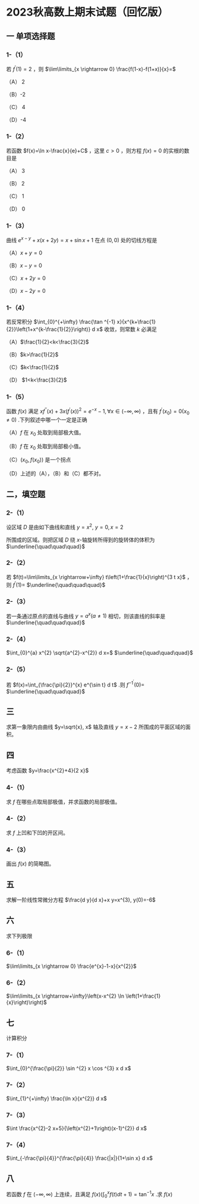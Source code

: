 # 2023秋高数上期末试题（回忆版）

## 一 单项选择题

### 1-（1）

若 $f^{\prime}(1)=2$ ，则 $\lim\limits_{x \rightarrow 0} \frac{f(1-x)-f(1+x)}{x}=$

（A） 2

（B）-2

（C） 4

（D）-4

### 1-（2）

若函数 $f(x)=\ln x-\frac{x}{e}+C$ ，这里 $c>0$ ，则方程 $f(x)=0$ 的实根的数目是

（A） 3

（B） 2

（C） 1

（D） 0

### 1-（3）

曲线 $e^{x-y}+x(x+2 y)=x+\sin x+1$ 在点 $(0,0)$ 处的切线方程是

（A）$x+y=0$

（B）$x-y=0$

（C）$x+2 y=0$

（D）$x-2 y=0$

### 1-（4）

若反常积分 $\int_{0}^{+\infty} \frac{\tan ^{-1} x}{x^{k+\frac{1}{2}}\left(1+x^{k-\frac{1}{2}}\right)} d x$ 收敛，则常数 $k$ 必满足

（A）$\frac{1}{2}<k<\frac{3}{2}$

（B）$k>\frac{1}{2}$

（C）$k<\frac{1}{2}$

（D） $1<k<\frac{3}{2}$

### 1-（5）

函数 $f(x)$ 满足 $x f^{\prime \prime}(x)+3 x\left(f^{\prime}(x)\right)^{2}=e^{-x}-1, \forall x \in(-\infty, \infty)$ ，且有 $f^{\prime}\left(x_{0}\right)=0\left(x_{0} \neq 0\right)$ .下列叙述中哪一个一定是正确

（A）$f$ 在 $x_{0}$ 处取到局部极大值。

（B）$f$ 在 $x_{0}$ 处取到局部极小值。

（C）$\left(x_{0}, f\left(x_{0}\right)\right)$ 是一个拐点

（D）上述的（A），（B）和（C）都不对。

## 二，填空题

### 2-（1）

设区域 $D$ 是由如下曲线和直线 $y=x^{2}, ~ y=0, x=2$

所围成的区域。则把区域 $D$ 绕 $x$-轴旋转所得到的旋转体的体积为 $\underline{\quad\quad\quad}$

### 2-（2）

若 $f(t)=\lim\limits_{x \rightarrow+\infty} t\left(1+\frac{1}{x}\right)^{3 t x}$ ，则 $f^{\prime}(1)=$ $\underline{\quad\quad\quad}$

### 2-（3）

若一条通过原点的直线与曲线 $y=a^{x}(a \neq 1)$ 相切，则该直线的斜率是 $\underline{\quad\quad\quad}$

### 2-（4）

$\int_{0}^{a} x^{2} \sqrt{a^{2}-x^{2}} d x=$ $\underline{\quad\quad\quad}$

### 2-（5）

若 $f(x)=\int_{\frac{\pi}{2}}^{x} e^{\sin t} d t$ .则 $f^{-1}^{\prime}(0)=$ $\underline{\quad\quad\quad}$

## 三

求第一象限内由曲线 $y=\sqrt{x}, x$ 轴及直线 $y=x-2$ 所围成的平面区域的面积。

## 四

考虑函数 $y=\frac{x^{2}+4}{2 x}$

### 4-（1）

求 $f$ 在哪些点取局部极值，并求函数的局部极值。

### 4-（2）

求 $f$ 上凹和下凹的开区间。

### 4-（3）

画出 $f(x)$ 的简略图。

## 五

求解一阶线性常微分方程 $\frac{d y}{d x}+x y=x^{3}, y(0)=-6$

## 六

求下列极限

### 6-（1）

$\lim\limits_{x \rightarrow 0} \frac{e^{x}-1-x}{x^{2}}$

### 6-（2）

$\lim\limits_{x \rightarrow+\infty}\left(x-x^{2} \ln \left(1+\frac{1}{x}\right)\right)$

## 七

计算积分

### 7-（1）

$\int_{0}^{\frac{\pi}{2}} \sin ^{2} x \cos ^{3} x d x$

### 7-（2）

$\int_{1}^{+\infty} \frac{\ln x}{x^{2}} d x$

### 7-（3）

$\int \frac{x^{2}-2 x+5}{\left(x^{2}+1\right)(x-1)^{2}} d x$

### 7-（4）

$\int_{-\frac{\pi}{4}}^{\frac{\pi}{4}} \frac{|x|}{1+\sin x} d x$

## 八

若函数 $f$ 在 $(-\infty, \infty)$ 上连续，且满足 $f(x)\left(\int_{0}^{x} f(t) d t+1\right)=\tan ^{-1} x$ .求 $f(x)$
